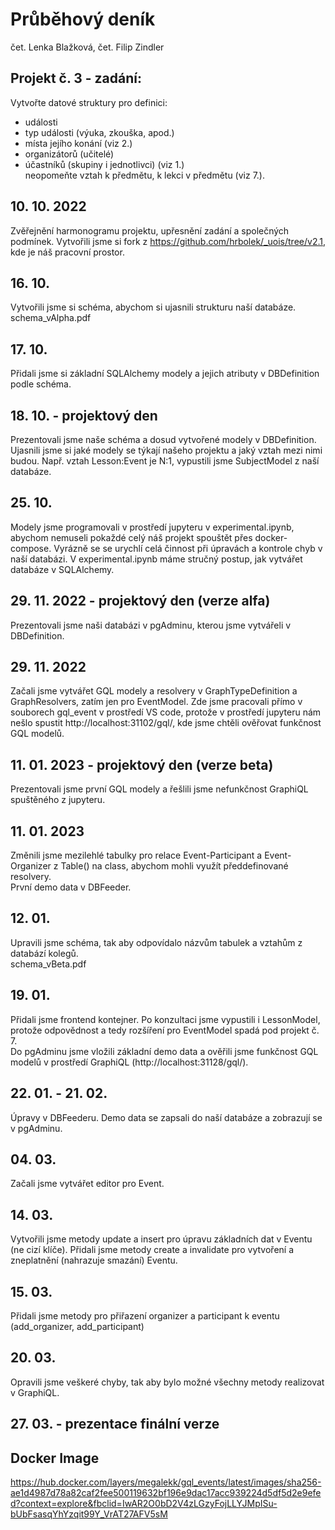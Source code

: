 # Průběhový deník
čet. Lenka Blažková, čet. Filip Zindler
## Projekt č. 3 - zadání:
Vytvořte datové struktury pro definici:
- události
- typ události (výuka, zkouška, apod.)
- místa jejího konání (viz 2.)
- organizátorů (učitelé)
- účastníků (skupiny i jednotlivci) (viz 1.)<br/>
neopomeňte vztah k předmětu, k lekci v předmětu (viz 7.).

## 10. 10. 2022
Zvěřejnění harmonogramu projektu, upřesnění zadání a společných podmínek. Vytvořili jsme si fork z https://github.com/hrbolek/_uois/tree/v2.1, kde je náš pracovní prostor.

## 16. 10.
Vytvořili jsme si schéma, abychom si ujasnili strukturu naší databáze.</br>
schema_vAlpha.pdf

## 17. 10.
Přidali jsme si základní SQLAlchemy modely a jejich atributy v DBDefinition podle schéma. 

## 18. 10. - projektový den
Prezentovali jsme naše schéma a dosud vytvořené modely v DBDefinition. Ujasnili jsme si jaké modely se týkají našeho projektu a jaký vztah mezi nimi budou. Např. vztah Lesson:Event je N:1, vypustili jsme SubjectModel z naší databáze.

## 25. 10. 
Modely jsme programovali v prostředí jupyteru v experimental.ipynb, abychom nemuseli pokaždé celý náš projekt spouštět přes docker-compose. Vyrázně se se urychlí celá činnost při úpravách a kontrole chyb v naší databázi. V experimental.ipynb máme stručný postup, jak vytvářet databáze v SQLAlchemy.

## 29. 11. 2022 - projektový den (verze alfa)
Prezentovali jsme naši databázi v pgAdminu, kterou jsme vytvářeli v DBDefinition.

## 29. 11. 2022 
Začali jsme vytvářet GQL modely a resolvery v GraphTypeDefinition a GraphResolvers, zatím jen pro EventModel. Zde jsme pracovali přímo v souborech gql_event v prostředí VS code, protože v prostředí jupyteru nám nešlo spustit http://localhost:31102/gql/, kde jsme chtěli ověřovat funkčnost GQL modelů.
## 11. 01. 2023 - projektový den (verze beta)
Prezentovali jsme první GQL modely a řešlili jsme nefunkčnost GraphiQL spuštěného z jupyteru.

## 11. 01. 2023
Změnili jsme mezilehlé tabulky pro relace Event-Participant a Event-Organizer z Table() na class, abychom mohli využít předdefinované resolvery.</br>
První demo data v DBFeeder.

## 12. 01.
Upravili jsme schéma, tak aby odpovídalo názvům tabulek a vztahům z databází kolegů.</br>
schema_vBeta.pdf

## 19. 01.
Přidali jsme frontend kontejner. Po konzultaci jsme vypustili i LessonModel, protože odpovědnost a tedy rozšíření pro EventModel spadá pod projekt č. 7.</br>
Do pgAdminu jsme vložili základní demo data a ověřili jsme funkčnost GQL modelů v prostředí GraphiQL (http://localhost:31128/gql/).

## 22. 01. - 21. 02.
Úpravy v DBFeederu. Demo data se zapsali do naší databáze a zobrazují se v pgAdminu.

## 04. 03.
Začali jsme vytvářet editor pro Event.

## 14. 03.
Vytvořili jsme metody update a insert pro úpravu základních dat v Eventu (ne cizí klíče). Přidali jsme metody create a invalidate pro vytvoření a zneplatnění (nahrazuje smazání) Eventu.

## 15. 03.
Přidali jsme metody pro přiřazení organizer a participant k eventu (add_organizer, add_participant)

## 20. 03.
Opravili jsme veškeré chyby, tak aby bylo možné všechny metody realizovat v GraphiQL.

## 27. 03. - prezentace finální verze

## Docker Image
https://hub.docker.com/layers/megalekk/gql_events/latest/images/sha256-ae1d4987d78a82caf2fee500119632bf196e9dac17acc939224d5df5d2e9efed?context=explore&fbclid=IwAR2O0bD2V4zLGzyFojLLYJMpISu-bUbFsasqYhYzqit99Y_VrAT27AFV5sM